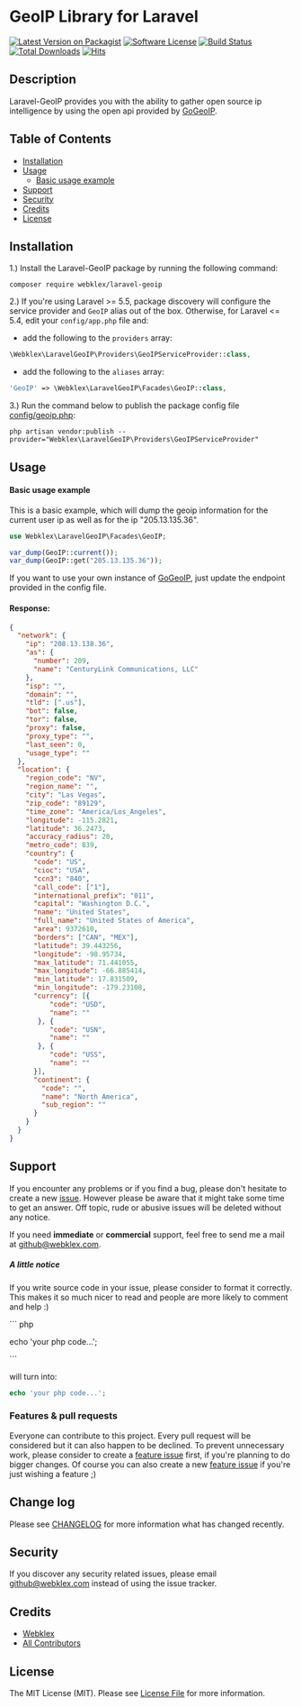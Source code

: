 # GeoIP Library for Laravel

[![Latest Version on Packagist][ico-version]][link-packagist]
[![Software License][ico-license]][link-license]
[![Build Status][ico-build]][link-scrutinizer] 
[![Total Downloads][ico-downloads]][link-downloads]
[![Hits][ico-hits]][link-hits]

 
## Description
Laravel-GeoIP provides you with the ability to gather open source ip intelligence by using the open api provided by [GoGeoIP](https://github.com/Webklex/gogeoip).


## Table of Contents
- [Installation](#installation)
- [Usage](#usage)
    - [Basic usage example](#basic-usage-example)
- [Support](#support)
- [Security](#security)
- [Credits](#credits)
- [License](#license)


## Installation
1.) Install the Laravel-GeoIP package by running the following command:
```shell script
composer require webklex/laravel-geoip
```

2.) If you're using Laravel >= 5.5, package discovery will configure the service provider and `GeoIP` alias out of the box.
Otherwise, for Laravel <= 5.4, edit your `config/app.php` file and:
- add the following to the `providers` array:
```php
\Webklex\LaravelGeoIP\Providers\GeoIPServiceProvider::class,
```
- add the following to the `aliases` array: 
```php
'GeoIP' => \Webklex\LaravelGeoIP\Facades\GeoIP::class,
```

3.) Run the command below to publish the package config file [config/geoip.php](src/config/geoip.php):
```shell
php artisan vendor:publish --provider="Webklex\LaravelGeoIP\Providers\GeoIPServiceProvider"
```

## Usage
#### Basic usage example
This is a basic example, which will dump the geoip information for the current user ip as well as for the ip "205.13.135.36".

```php
use Webklex\LaravelGeoIP\Facades\GeoIP;

var_dump(GeoIP::current());
var_dump(GeoIP::get("205.13.135.36"));
```

If you want to use your own instance of [GoGeoIP](https://github.com/Webklex/gogeoip), just update the endpoint provided in the config file.

#### Response:
```json
{
  "network": {
    "ip": "208.13.138.36",
    "as": {
      "number": 209,
      "name": "CenturyLink Communications, LLC"
    },
    "isp": "",
    "domain": "",
    "tld": [".us"],
    "bot": false,
    "tor": false,
    "proxy": false,
    "proxy_type": "",
    "last_seen": 0,
    "usage_type": ""
  },
  "location": {
    "region_code": "NV",
    "region_name": "",
    "city": "Las Vegas",
    "zip_code": "89129",
    "time_zone": "America/Los_Angeles",
    "longitude": -115.2821,
    "latitude": 36.2473,
    "accuracy_radius": 20,
    "metro_code": 839,
    "country": {
      "code": "US",
      "cioc": "USA",
      "ccn3": "840",
      "call_code": ["1"],
      "international_prefix": "011",
      "capital": "Washington D.C.",
      "name": "United States",
      "full_name": "United States of America",
      "area": 9372610,
      "borders": ["CAN", "MEX"],
      "latitude": 39.443256,
      "longitude": -98.95734,
      "max_latitude": 71.441055,
      "max_longitude": -66.885414,
      "min_latitude": 17.831509,
      "min_longitude": -179.23108,
      "currency": [{
          "code": "USD",
          "name": ""
       }, {
          "code": "USN",
          "name": ""
       }, {
          "code": "USS",
          "name": ""
      }],
      "continent": {
        "code": "",
        "name": "North America",
        "sub_region": ""
      }
    }
  }
}
```

## Support
If you encounter any problems or if you find a bug, please don't hesitate to create a new [issue](https://github.com/Webklex/laravel-geoip/issues).
However please be aware that it might take some time to get an answer.
Off topic, rude or abusive issues will be deleted without any notice.

If you need **immediate** or **commercial** support, feel free to send me a mail at github@webklex.com. 


##### A little notice
If you write source code in your issue, please consider to format it correctly. This makes it so much nicer to read 
and people are more likely to comment and help :)

&#96;&#96;&#96; php

echo 'your php code...';

&#96;&#96;&#96;

will turn into:
```php
echo 'your php code...';
```


### Features & pull requests
Everyone can contribute to this project. Every pull request will be considered but it can also happen to be declined. 
To prevent unnecessary work, please consider to create a [feature issue](https://github.com/Webklex/laravel-geoip/issues/new?template=feature_request.md) 
first, if you're planning to do bigger changes. Of course you can also create a new [feature issue](https://github.com/Webklex/laravel-geoip/issues/new?template=feature_request.md)
if you're just wishing a feature ;)


## Change log
Please see [CHANGELOG][link-changelog] for more information what has changed recently.


## Security
If you discover any security related issues, please email github@webklex.com instead of using the issue tracker.


## Credits
- [Webklex][link-author]
- [All Contributors][link-contributors]


## License
The MIT License (MIT). Please see [License File][link-license] for more information.


[ico-version]: https://img.shields.io/packagist/v/Webklex/laravel-geoip.svg?style=flat-square
[ico-license]: https://img.shields.io/badge/license-MIT-brightgreen.svg?style=flat-square
[ico-travis]: https://img.shields.io/travis/Webklex/laravel-geoip/master.svg?style=flat-square
[ico-scrutinizer]: https://img.shields.io/scrutinizer/coverage/g/Webklex/laravel-geoip.svg?style=flat-square
[ico-code-quality]: https://img.shields.io/scrutinizer/g/Webklex/laravel-geoip.svg?style=flat-square
[ico-downloads]: https://img.shields.io/packagist/dt/Webklex/laravel-geoip.svg?style=flat-square
[ico-build]: https://img.shields.io/scrutinizer/build/g/Webklex/laravel-geoip/master?style=flat-square
[ico-quality]: https://img.shields.io/scrutinizer/quality/g/Webklex/laravel-geoip/master?style=flat-square
[ico-hits]: https://hits.webklex.com/svg/webklex/laravel-geoip

[link-packagist]: https://packagist.org/packages/Webklex/laravel-geoip
[link-travis]: https://travis-ci.org/Webklex/laravel-geoip
[link-scrutinizer]: https://scrutinizer-ci.com/g/Webklex/laravel-geoip/code-structure
[link-code-quality]: https://scrutinizer-ci.com/g/Webklex/laravel-geoip
[link-downloads]: https://packagist.org/packages/Webklex/laravel-geoip
[link-author]: https://github.com/webklex
[link-contributors]: https://github.com/Webklex/laravel-geoip/graphs/contributors
[link-license]: https://github.com/Webklex/laravel-geoip/blob/master/LICENSE
[link-changelog]: https://github.com/Webklex/laravel-geoip/blob/master/CHANGELOG.md
[link-jetbrains]: https://www.jetbrains.com
[link-hits]: https://hits.webklex.com
